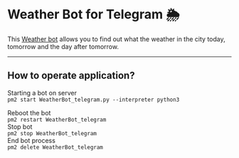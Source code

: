 # Weather Bot for Telegram 🌦
This [Weather bot](https://t.me/WeatherShelk_bot) allows you to find out what the weather in the city today, tomorrow and the day after tomorrow. 

___

## How to operate application? 

  Starting a bot on server  
`
pm2 start WeatherBot_telegram.py --interpreter python3
`  
  
   Reboot the bot   
`
pm2 restart WeatherBot_telegram
`    
  Stop bot  
`
pm2 stop WeatherBot_telegram
`  
  End bot process  
`
pm2 delete WeatherBot_telegram
`
